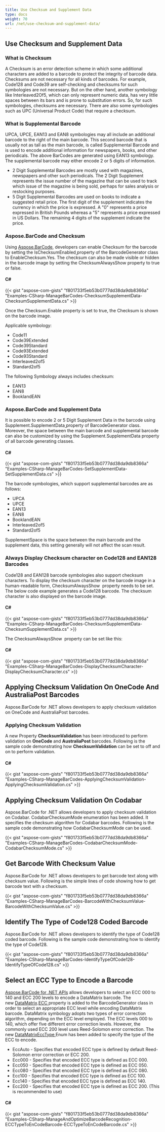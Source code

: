 ```yaml
---
title: Use Checksum and Supplement Data
type: docs
weight: 70
url: /net/use-checksum-and-supplement-data/
---
```


## **Use Checksum and Supplement Data**
### **What is Checksum**
A Checksum is an error detection scheme in which some additional characters are added to a barcode to protect the integrity of barcode data. Checksums are not necessary for all kinds of barcodes. For example, Code128 and Code39 are self-checking and checksums for such symbologies are not necessary. But on the other hand, another symbology like Interleaved2Of5, which can only represent numeric data, has very little spaces between its bars and is prone to substitution errors. So, for such symbologies, checksums are necessary. There are also some symbologies such as UPC (Universal Product Code) that require a checksum.
### **What is Supplemental Barcode**
UPCA, UPCE, EAN13 and EAN8 symbologies may all include an additional barcode to the right of the main barcode. This second barcode that is usually not as tall as the main barcode, is called Supplemental Barcode and is used to encode additional information for newspapers, books, and other periodicals. The above BarCodes are generated using EAN13 symbology. The supplemental barcode may either encode 2 or 5 digits of information.

- 2 Digit Supplemental Barcodes are mostly used with magazines, newspapers and other such periodicals. The 2 Digit Supplement represents the issue number of the magazine that can be used to track which issue of the magazine is being sold, perhaps for sales analysis or restocking purposes.
- 5 Digit Supplemental Barcodes are used on books to indicate a suggested retail price. The first digit of the supplement indicates the currency in which the price is expressed. A "0" represents a price expressed in British Pounds whereas a "5" represents a price expressed in US Dollars. The remaining 4 digits of the supplement indicate the price.
### **Aspose.BarCode and Checksum**
Using [Aspose.BarCode](https://apireference.aspose.com/net/barcode), developers can enable Checksum for the barcode by setting the IsChecksumEnabled[ ](https://apireference.aspose.com/net/barcode/aspose.barcode.generation/checksumproperties/properties/enable)property of the BarcodeGenerator class to EnableChecksum.Yes. The checksum can also be made visible or hidden in the barcode image by setting the ChecksumAlwaysShow property to true or false.
#### **C#**
{{< gist "aspose-com-gists" "f801733f5eb53b0777dd38da9db8366a" "Examples-CSharp-ManageBarCodes-ChecksumSupplementData-ChecksumSupplementData.cs" >}}



Once the Checksum.Enable property is set to true, the Checksum is shown on the barcode image.

Applicable symbology:

- Code11
- Code39Extended
- Code39Standard
- Code93Extended
- Code93Standard
- Interleaved2of5
- Standard2of5

The following Symbology always includes checksum:

- EAN13
- EAN8
- BooklandEAN
### **Aspose.BarCode and Supplement Data**
It is possible to encode 2 or 5 Digit Supplement Data in the barcode using Supplement.SupplementData[ ](https://apireference.aspose.com/net/barcode/aspose.barcode.generation/supplementproperties/properties/data)property of BarcodeGenerator class. Moreover, the space between the main barcode and supplemental barcode can also be customized by using the Supplement.SupplementData property of all barcode generating classes.
#### **C#**
{{< gist "aspose-com-gists" "f801733f5eb53b0777dd38da9db8366a" "Examples-CSharp-ManageBarCodes-SetSupplementData-SetSupplementData.cs" >}}



The barcode symbologies, which support supplemental barcodes are as follows:

- UPCA
- UPCE
- EAN13
- EAN8
- BooklandEAN
- Interleaved2of5
- Standard2of5

SupplementSpace is the space between the main barcode and the supplement data, this setting generally will not affect the scan result.
### **Always Display Checksum character on Code128 and EAN128 Barcodes**
Code128 and EAN128 barcode symbologies also support checksum characters. To display the checksum character on the barcode image in a human-readable form, ChecksumAlwaysShow  property needs to be set. The below code example generates a Code128 barcode. The checksum character is also displayed on the barcode image.
#### **C#**
{{< gist "aspose-com-gists" "f801733f5eb53b0777dd38da9db8366a" "Examples-CSharp-ManageBarCodes-ChecksumSupplementData-ChecksumSupplementData.cs" >}}



The ChecksumAlwaysShow  property can be set like this:
#### **C#**
{{< gist "aspose-com-gists" "f801733f5eb53b0777dd38da9db8366a" "Examples-CSharp-ManageBarCodes-DisplayChecksumCharacter-DisplayChecksumCharacter.cs" >}}
## **Applying Checksum Validation On OneCode And AustraliaPost Barcodes**
Aspose.BarCode for .NET allows developers to apply checksum validation on OneCode and AustraliaPost barcodes.
### **Applying Checksum Validation**
A new Property **ChecksumValidation** has been introduced to perform validation on **OneCode** and **AustraliaPost** barcodes. Following is the sample code demonstrating how **ChecksumValidation** can be set to off and on to perform validation.
#### **C#**
{{< gist "aspose-com-gists" "f801733f5eb53b0777dd38da9db8366a" "Examples-CSharp-ManageBarCodes-ApplyingChecksumValidation-ApplyingChecksumValidation.cs" >}}
## **Applying Checksum Validation On Codabar**
Aspose.BarCode for .NET allows developers to apply checksum validation on Codabar. CodabarChecksumMode enumeration has been added. It specifies the checksum algorithm for Codabar barcodes. Following is the sample code demonstrating how CodabarChecksumMode can be used.

{{< gist "aspose-com-gists" "f801733f5eb53b0777dd38da9db8366a" "Examples-CSharp-ManageBarCodes-CodabarChecksumMode-CodabarChecksumMode.cs" >}}
## **Get Barcode With Checksum Value**
Aspose.BarCode for .NET allows developers to get barcode text along with checksum value. Following is the simple lines of code showing how to get barcode text with a checksum.

{{< gist "aspose-com-gists" "f801733f5eb53b0777dd38da9db8366a" "Examples-CSharp-ManageBarCodes-BarcodeWithChecksumValue-BarcodeWithChecksumValue.cs" >}}
## **Identify The Type of Code128 Coded Barcode**
Aspose.BarCode for .NET allows developers to identify the type of Code128 coded barcode. Following is the sample code demonstrating how to identify the type of Code128.

{{< gist "aspose-com-gists" "f801733f5eb53b0777dd38da9db8366a" "Examples-CSharp-ManageBarCodes-IdentifyTypeOfCode128-IdentifyTypeOfCode128.cs" >}}
## **Select an ECC Type to Encode a Barcode**
[Aspose.BarCode for .NET APIs](https://www.aspose.com/products/barcode/net) allows developers to select an ECC 000 to 140 and ECC 200 levels to encode a DataMatrix barcode. The new [DataMatrix](https://apireference.aspose.com/net/barcode/aspose.barcode.generation/barcodegenerator/properties/datamatrix).[ECC ](https://apireference.aspose.com/net/barcode/aspose.barcode.generation/datamatrixproperties/properties/ecc)property is added to the BarcodeGenerator class in order to select an appropriate ECC level while encoding DataMatrix barcode. DataMatrix symbology adopts two types of error correction algorithm, depending on the ECC level employed. The ECC levels 000 to 140, which offer five different error correction levels. However, the commonly used ECC 200 level uses Reed-Solomon error correction. The new [DataMatrixEccType ](https://apireference.aspose.com/net/barcode/aspose.barcode/datamatrixecctype)Enum has been added to specify the type of the ECC to encode.

- EccAuto - Specifies that encoded ECC type is defined by default Reed-Solomon error correction or ECC 200.
- Ecc000 - Specifies that encoded ECC type is defined as ECC 000.
- Ecc050 - Specifies that encoded ECC type is defined as ECC 050.
- Ecc080 - Specifies that encoded ECC type is defined as ECC 080.
- Ecc100 - Specifies that encoded ECC type is defined as ECC 100.
- Ecc140 - Specifies that encoded ECC type is defined as ECC 140.
- Ecc200 - Specifies that encoded ECC type is defined as ECC 200.
  (This is recommended to use)
#### **C#**
{{< gist "aspose-com-gists" "f801733f5eb53b0777dd38da9db8366a" "Examples-CSharp-ManageAndOptimizeBarcodeRecognition-ECCTypeToEnCodeBarcode-ECCTypeToEnCodeBarcode.cs" >}}
